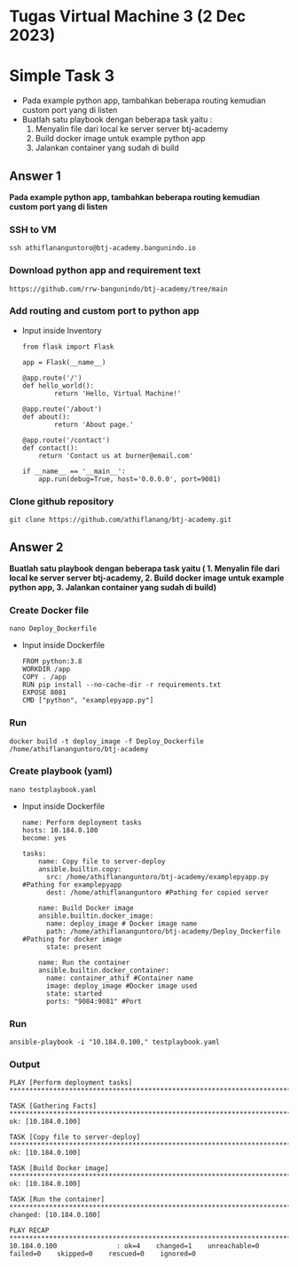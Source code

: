 ﻿# Tugas Virtual Machine 3 (2 Dec 2023)

# Simple Task 3
- Pada example python app, tambahkan beberapa routing kemudian custom port yang di listen
- Buatlah satu playbook dengan beberapa task yaitu :
  1) Menyalin file dari local ke server server btj-academy
  2) Build docker image untuk example python app
  3) Jalankan container yang sudah di build

## Answer 1

**Pada example python app, tambahkan beberapa routing kemudian custom port yang di listen**

### SSH to VM

    ssh athiflananguntoro@btj-academy.bangunindo.io

### Download python app and requirement text

    https://github.com/rrw-bangunindo/btj-academy/tree/main

### Add routing and custom port to python app
- Input inside Inventory
	```
	from flask import Flask
    
	app = Flask(__name__)
    
	@app.route('/')
	def hello_world():
        	return 'Hello, Virtual Machine!'
    
	@app.route('/about')
	def about():
        	return 'About page.'
    
	@app.route('/contact')
	def contact():
		return 'Contact us at burner@email.com'

	if __name__ == '__main__':
 		app.run(debug=True, host='0.0.0.0', port=9081)
	```
### Clone github repository
    git clone https://github.com/athiflanang/btj-academy.git

## Answer 2

**Buatlah satu playbook dengan beberapa task yaitu ( 
	1. Menyalin file dari local ke server server btj-academy,
  	2. Build docker image untuk example python app,
  	3. Jalankan container yang sudah di build)**

### Create Docker file

    nano Deploy_Dockerfile
    
- Input inside Dockerfile
	```
	FROM python:3.8
	WORKDIR /app
	COPY . /app
	RUN pip install --no-cache-dir -r requirements.txt
	EXPOSE 8081
	CMD ["python", "examplepyapp.py"]
	```

### Run

    docker build -t deploy_image -f Deploy_Dockerfile /home/athiflananguntoro/btj-academy
    
### Create playbook (yaml)

    nano testplaybook.yaml

- Input inside Dockerfile

      name: Perform deployment tasks
      hosts: 10.184.0.100
      become: yes
    
      tasks:
          name: Copy file to server-deploy
          ansible.builtin.copy:
            src: /home/athiflananguntoro/btj-academy/examplepyapp.py #Pathing for examplepyapp
            dest: /home/athiflananguntoro #Pathing for copied server
    
          name: Build Docker image
          ansible.builtin.docker_image:
            name: deploy_image # Docker image name
            path: /home/athiflananguntoro/btj-academy/Deploy_Dockerfile #Pathing for docker image
            state: present
    
          name: Run the container
          ansible.builtin.docker_container:
            name: container_athif #Container name
            image: deploy_image #Docker image used
            state: started
            ports: "9084:9081" #Port

### Run

    ansible-playbook -i "10.184.0.100," testplaybook.yaml

### Output

    PLAY [Perform deployment tasks] *****************************************************************************************************
    
    TASK [Gathering Facts] **************************************************************************************************************
    ok: [10.184.0.100]
    
    TASK [Copy file to server-deploy] ***************************************************************************************************
    ok: [10.184.0.100]
    
    TASK [Build Docker image] ***********************************************************************************************************
    ok: [10.184.0.100]
    
    TASK [Run the container] ************************************************************************************************************
    changed: [10.184.0.100]
    
    PLAY RECAP **************************************************************************************************************************
    10.184.0.100               : ok=4    changed=1    unreachable=0    failed=0    skipped=0    rescued=0    ignored=0

